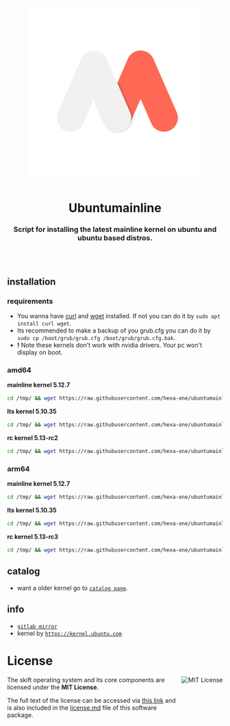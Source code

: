 <div align="center">
  <a align="center">
    <center align="center">
      <img src="assets/Ubuntumainline-v1-400.png" alt="ubuntumainline" align="center">
    </center>
  </a>
  <br>
  <h1 align="center"><center>Ubuntumainline</center></h1>
  <h3 align="center"><center>Script for installing the latest mainline kernel on ubuntu and ubuntu based distros.</center></h3>
  <br>
  <br>
</div>

## installation

### requirements

- You wanna have [curl](https://curl.haxx.se/) and [wget](https://www.gnu.org/software/wget/) installed. If not you can do it by `sudo apt install curl wget`.
- Its recommended to make a backup of you grub.cfg you can do it by `sudo cp /boot/grub/grub.cfg /boot/grub/grub.cfg.bak`.
- **!** Note these kernels don't work with nvidia drivers. Your pc won't display on boot.

### amd64

**mainline kernel 5.12.7**

```bash
cd /tmp/ && wget https://raw.githubusercontent.com/hexa-one/ubuntumainline/main/catalog/5.12.7/install.sh && chmod +x install.sh && sudo ./install.sh -amd
```
**lts kernel 5.10.35**

```bash
cd /tmp/ && wget https://raw.githubusercontent.com/hexa-one/ubuntumainline/main/catalog/5.10.35/install.sh && chmod +x install.sh && sudo ./install.sh -amd
```

**rc kernel 5.13-rc2**
```bash
cd /tmp/ && wget https://raw.githubusercontent.com/hexa-one/ubuntumainline/main/catalog/5.13-rc2/install.sh && chmod +x install.sh && sudo ./install.sh -amd
```

### arm64

**mainline kernel 5.12.7**
```bash
cd /tmp/ && wget https://raw.githubusercontent.com/hexa-one/ubuntumainline/main/catalog/5.12.7/install.sh && chmod +x install.sh && sudo ./install.sh -arm
```

**lts kernel 5.10.35**
```bash
cd /tmp/ && wget https://raw.githubusercontent.com/hexa-one/ubuntumainline/main/catalog/5.10.35/install.sh && chmod +x install.sh && sudo ./install.sh -arm
```

**rc kernel 5.13-rc3**
```bash
cd /tmp/ && wget https://raw.githubusercontent.com/hexa-one/ubuntumainline/main/catalog/5.13-rc3/install.sh && chmod +x install.sh && sudo ./install.sh -arm
```

## catalog

- want a older kernel go to [`catalog page`](../catalog/README.md).

## info

- [`gitlab mirror`](https://gitlab.com/hexa-one/ubuntumainline)
- kernel by [`https://kernel.ubuntu.com`](https://kernel.ubuntu.com/)

# License

<a href="https://opensource.org/licenses/MIT">
  <img align="right" height="96" alt="MIT License" src="https://user-images.githubusercontent.com/58103738/119219770-af322980-bad6-11eb-9fa4-4273ca3993b5.png" />
</a>

The skift operating system and its core components are licensed under the **MIT License**.

The full text of the license can be accessed via [this link](https://opensource.org/licenses/MIT) and is also included in the [license.md](license.md) file of this software package.

